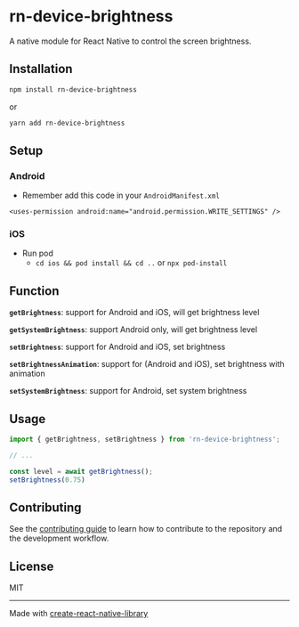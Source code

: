 # rn-device-brightness

A native module for React Native to control the screen brightness.

## Installation

```sh
npm install rn-device-brightness
```
or
```sh
yarn add rn-device-brightness
```

## Setup
### Android
- Remember add this code in your `AndroidManifest.xml`

```<uses-permission android:name="android.permission.WRITE_SETTINGS" />```
### iOS
- Run pod
  - `cd ios && pod install && cd ..` or `npx pod-install`
## Function

<strong>`getBrightness`</strong>: support for Android and iOS, will get brightness level

<strong>`getSystemBrightness`</strong>: support Android only, will get brightness level

<strong>`setBrightness`</strong>: support for Android and iOS, set brightness

<strong>`setBrightnessAnimation`</strong>: support for (Android and iOS), set brightness with animation

<strong>`setSystemBrightness`</strong>: support for Android, set system brightness

## Usage

```js
import { getBrightness, setBrightness } from 'rn-device-brightness';

// ...

const level = await getBrightness();
setBrightness(0.75)
```

## Contributing

See the [contributing guide](CONTRIBUTING.md) to learn how to contribute to the repository and the development workflow.

## License

MIT

---

Made with [create-react-native-library](https://github.com/callstack/react-native-builder-bob)
